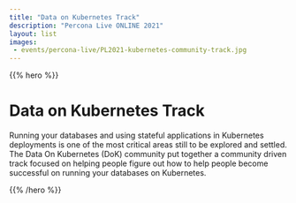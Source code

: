 ```yaml
---
title: "Data on Kubernetes Track"
description: "Percona Live ONLINE 2021"
layout: list
images:
 - events/percona-live/PL2021-kubernetes-community-track.jpg
---
```


{{% hero %}}

# Data on Kubernetes Track

Running your databases and using stateful applications in Kubernetes deployments is one of the most critical areas still to be explored and settled.  The Data On Kubernetes (DoK) community put together a community driven track focused on helping people figure out how to help people become successful on running your databases on Kubernetes.

{{% /hero %}}

